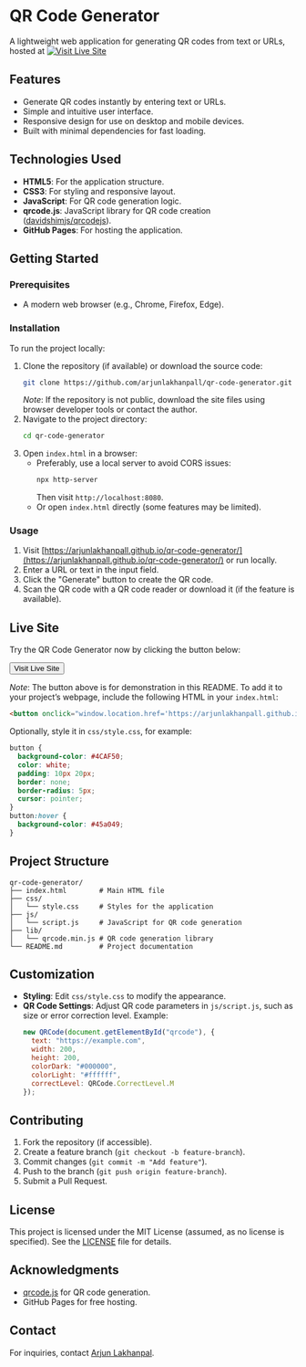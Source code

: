 # QR Code Generator

A lightweight web application for generating QR codes from text or URLs, hosted at 
[![Visit Live Site](https://img.shields.io/badge/Visit-Live%20Site-brightgreen?style=for-the-badge)](https://arjunlakhanpall.github.io/qr-code-generator/)


## Features
- Generate QR codes instantly by entering text or URLs.
- Simple and intuitive user interface.
- Responsive design for use on desktop and mobile devices.
- Built with minimal dependencies for fast loading.

## Technologies Used
- **HTML5**: For the application structure.
- **CSS3**: For styling and responsive layout.
- **JavaScript**: For QR code generation logic.
- **qrcode.js**: JavaScript library for QR code creation ([davidshimjs/qrcodejs](https://github.com/davidshimjs/qrcodejs)).
- **GitHub Pages**: For hosting the application.

## Getting Started

### Prerequisites
- A modern web browser (e.g., Chrome, Firefox, Edge).

### Installation
To run the project locally:
1. Clone the repository (if available) or download the source code:
   ```bash
   git clone https://github.com/arjunlakhanpall/qr-code-generator.git
   ```
   *Note*: If the repository is not public, download the site files using browser developer tools or contact the author.
2. Navigate to the project directory:
   ```bash
   cd qr-code-generator
   ```
3. Open `index.html` in a browser:
   - Preferably, use a local server to avoid CORS issues:
     ```bash
     npx http-server
     ```
     Then visit `http://localhost:8080`.
   - Or open `index.html` directly (some features may be limited).

### Usage
1. Visit [https://arjunlakhanpall.github.io/qr-code-generator/](https://arjunlakhanpall.github.io/qr-code-generator/) or run locally.
2. Enter a URL or text in the input field.
3. Click the "Generate" button to create the QR code.
4. Scan the QR code with a QR code reader or download it (if the feature is available).

## Live Site
Try the QR Code Generator now by clicking the button below:

<button onclick="window.location.href='https://arjunlakhanpall.github.io/qr-code-generator/'">Visit Live Site</button>

*Note*: The button above is for demonstration in this README. To add it to your project’s webpage, include the following HTML in your `index.html`:

```html
<button onclick="window.location.href='https://arjunlakhanpall.github.io/qr-code-generator/'">Visit Live Site</button>
```

Optionally, style it in `css/style.css`, for example:

```css
button {
  background-color: #4CAF50;
  color: white;
  padding: 10px 20px;
  border: none;
  border-radius: 5px;
  cursor: pointer;
}
button:hover {
  background-color: #45a049;
}
```

## Project Structure
```
qr-code-generator/
├── index.html        # Main HTML file
├── css/
│   └── style.css     # Styles for the application
├── js/
│   └── script.js     # JavaScript for QR code generation
├── lib/
│   └── qrcode.min.js # QR code generation library
└── README.md         # Project documentation
```

## Customization
- **Styling**: Edit `css/style.css` to modify the appearance.
- **QR Code Settings**: Adjust QR code parameters in `js/script.js`, such as size or error correction level. Example:
  ```javascript
  new QRCode(document.getElementById("qrcode"), {
    text: "https://example.com",
    width: 200,
    height: 200,
    colorDark: "#000000",
    colorLight: "#ffffff",
    correctLevel: QRCode.CorrectLevel.M
  });
  ```

## Contributing
1. Fork the repository (if accessible).
2. Create a feature branch (`git checkout -b feature-branch`).
3. Commit changes (`git commit -m "Add feature"`).
4. Push to the branch (`git push origin feature-branch`).
5. Submit a Pull Request.

## License
This project is licensed under the MIT License (assumed, as no license is specified). See the [LICENSE](LICENSE) file for details.

## Acknowledgments
- [qrcode.js](https://github.com/davidshimjs/qrcodejs) for QR code generation.
- GitHub Pages for free hosting.

## Contact
For inquiries, contact [Arjun Lakhanpal](https://github.com/arjunlakhanpall).

